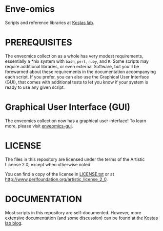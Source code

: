 # Enve-omics

Scripts and reference libraries at [Kostas lab](http://enve-omics.gatech.edu).

# PREREQUISITES

The enveomics collection as a whole has very modest requirements, essentially a
*nix system with `bash`, `perl`, `ruby`, and `R`. Some scripts may require
additional libraries, or even external Software, but you'll be forewarned about
these requirements in the documentation accompanying each script. If you prefer,
you can also use the Graphical User Interface (GUI), that comes with additional
tests to let you know if your system is ready to use any given script.

# Graphical User Interface (GUI)

The enveomics collection now has a graphical user interface! To learn more,
please visit [enveomics-gui](https://github.com/lmrodriguezr/enveomics-gui).

# LICENSE

The files in this repository are licensed under the terms of the
Artistic License 2.0, except when otherwise noted.

You can find a copy of the license in [LICENSE.txt]() or at
http://www.perlfoundation.org/artistic_license_2_0.

# DOCUMENTATION

Most scripts in this repository are self-documented.  However,
more extensive documentation (and some discussion) can be found
at the [Kostas lab blog](http://enveomics.blogspot.com/).

